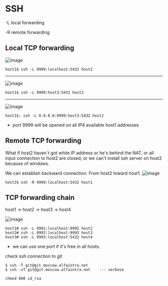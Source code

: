 # SSH

\-L local forwarding

\-R remote forwarding

## **Local TCP forwarding**

![image](https://habrastorage.org/web/682/bbf/053/682bbf05346443ec9074a50a35c76c30.png)

```
host1$ ssh -L 9999:localhost:5432 host2
```

***

![image](https://habrastorage.org/web/6f4/2d2/af8/6f42d2af88084934b08d66c81561980b.png)

```
host1$ ssh -L 9999:host3:5432 host2
```

***

![image](https://habrastorage.org/web/82d/7f8/345/82d7f834541042758af4fd65ba86aca9.png)

```
host1$: ssh -L 0.0.0.0:9999:host3:5432 host2
```

* port 9999 will be opened on all IP4 available host1 addresses

## **Remote TCP forwarding**

What if host2 haven\`t got white IP address or he's behind the NAT, or all input connection to host2 are closed, or we can't install ssh server on host2 because of windows.

We can establish backward connection. From host2 toward host1. ![image](https://habrastorage.org/web/0ed/834/76e/0ed83476e544420facb0898f014c854a.png)

```
host2$ ssh -R 9999:localhost:5432 host1
```

## **TCP forwarding chain**

host1 → host2 → host3 → host4

![image](https://habrastorage.org/web/0fe/32b/cf5/0fe32bcf5e4b43e78bf7beff99ce0d8e.png)

```
host1# ssh -L 9991:localhost:9992 host2
host2# ssh -L 9992:localhost:9993 host3
host3# ssh -L 9993:localhost:5432 host4
```

* we can use one port if it's free in all hosts.

check ssh connection to git

```
$ ssh -T git@git.moscow.alfaintra.net
$ ssh -vT git@git.moscow.alfaintra.net    --- verbose
```

`chmod 600 id_rsa`
